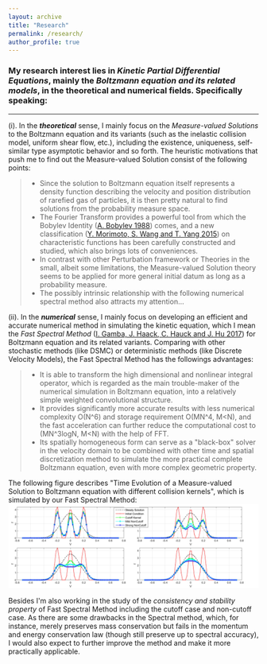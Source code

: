 ```yaml
---
layout: archive
title: "Research"
permalink: /research/
author_profile: true
---
```


### My research interest lies in _Kinetic Partial Differential Equations_, mainly the _Boltzmann equation and its related models_, in the theoretical and numerical fields. Specifically speaking:
---

(i). In the _**theoretical**_ sense, I mainly focus on the _Measure-valued Solutions_ to the Boltzmann equation and its variants (such as the inelastic collision model, uniform shear flow, etc.), including the existence, uniqueness, self-similar type asymptotic behavior and so forth.
The heuristic motivations that push me to find out the Measure-valued Solution consist of the following points:
> - Since the solution to Boltzmann equation itself represents a density function describing the velocity and position distribution of rarefied gas of particles, it is then pretty natural to find solutions from the probability measure space. <br>
> - The Fourier Transform provides a powerful tool from which the Bobylev Identity ([A. Bobylev 1988](https://www.researchgate.net/publication/243771986_The_theory_of_the_nonlinear_spatially_uniform_Boltzmann_equation_for_Maxwell_molecules)) comes, and a new classification ([Y. Morimoto, S. Wang and T. Yang 2015](https://www.sciencedirect.com/science/article/pii/S0021782414001196)) on characteristic functions has been carefully constructed and studied, which also brings lots of conveniences. <br>
> - In contrast with other Perturbation framework or Theories in the small, albeit some limitations, the Measure-valued Solution theory seems to be applied for more general initial datum as long as a probability measure. <br>
> - The possibly intrinsic relationship with the following numerical spectral method also attracts my attention...

(ii). In the _**numerical**_ sense, I mainly focus on developing an efficient and accurate numerical method in simulating the kinetic equation, which I mean the _Fast Spectral Method_ ([I. Gamba, J. Haack, C. Hauck and J. Hu 2017](https://jingweihu-math.github.io/webpage/files/GHHH17.pdf)) for Boltzmann equation and its related variants. Comparing with other stochastic methods (like DSMC) or deterministic methods (like Discrete Velocity Models), the Fast Spectral Method has the followings advantages:
> - It is able to transform the high dimensional and nonlinear integral operator, which is regarded as the main trouble-maker of the numerical simulation in Boltzmann equation, into a relatively simple weighted convolutional structure. <br>
> - It provides significantly more accurate results with less numerical complexity O(N^6) and storage requirement O(MN^4, M<N), and the fast acceleration can further reduce the computational cost to (MN^3logN, M<N) with the help of FFT. <br>
> - Its spatially homogeneous form can serve as a "black-box" solver in the velocity domain to be combined with other time and spatial discretization method to simulate the more practical complete Boltzmann equation, even with more complex geometric property. 

The following figure describes "Time Evolution of a Measure-valued Solution to Boltzmann equation with different collision kernels", which is simulated by our Fast Spectral Method:
![Time Evolution of Measure-valued Solution to Boltzmann equation with different collision kernels, which is simulated by our Fast Spectral Method](/files/four3.jpg )

Besides I'm also working in the study of the _consistency and stability property_ of Fast Spectral Method including the cutoff case and non-cutoff case. As there are some drawbacks in the Spectral method, which, for instance, merely preserves mass conservation but fails in the momentum and energy conservation law (though still preserve up to spectral accuracy), I would also expect to further improve the method and make it more practically applicable.
